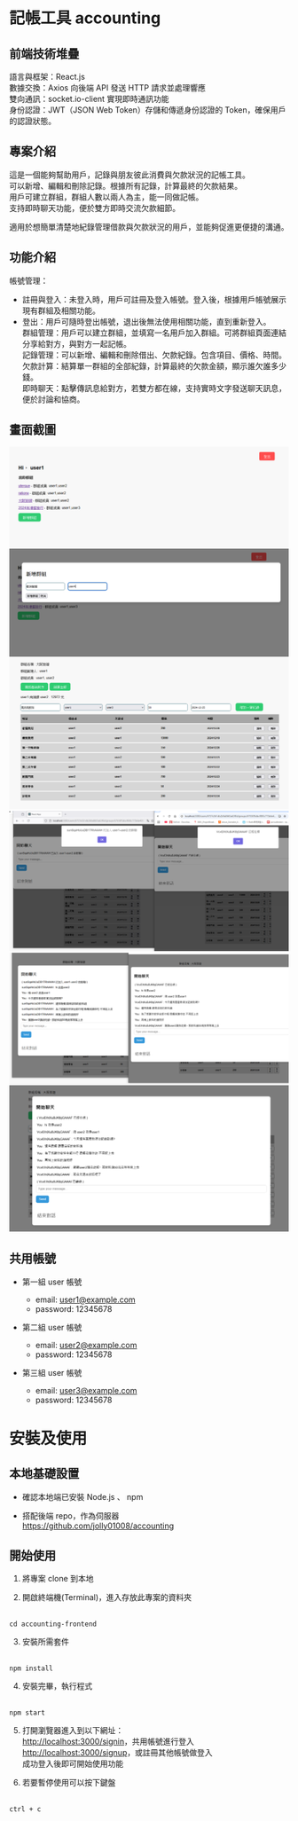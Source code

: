 # 記帳工具 accounting

## 前端技術堆疊

語言與框架：React.js  
數據交換：Axios 向後端 API 發送 HTTP 請求並處理響應  
雙向通訊：socket.io-client 實現即時通訊功能  
身份認證：JWT（JSON Web Token）存儲和傳遞身份認證的 Token，確保用戶的認證狀態。

## 專案介紹

這是一個能夠幫助用戶，記錄與朋友彼此消費與欠款狀況的記帳工具。  
可以新增、編輯和刪除記錄。根據所有記錄，計算最終的欠款結果。  
用戶可建立群組，群組人數以兩人為主，能一同做記帳。  
支持即時聊天功能，便於雙方即時交流欠款細節。

適用於想簡單清楚地紀錄管理借款與欠款狀況的用戶，並能夠促進更便捷的溝通。

## 功能介紹

帳號管理：
 - 註冊與登入：未登入時，用戶可註冊及登入帳號。登入後，根據用戶帳號展示現有群組及相關功能。
 - 登出：用戶可隨時登出帳號，退出後無法使用相關功能，直到重新登入。  
群組管理：用戶可以建立群組，並填寫一名用戶加入群組。可將群組頁面連結分享給對方，與對方一起記帳。  
記錄管理：可以新增、編輯和刪除借出、欠款紀錄。包含項目、價格、時間。  
欠款計算：結算單一群組的全部紀錄，計算最終的欠款金額，顯示誰欠誰多少錢。  
即時聊天：點擊傳訊息給對方，若雙方都在線，支持實時文字發送聊天訊息，便於討論和協商。

## 畫面截圖

![image](https://github.com/jolly01008/accounting-frontend/blob/main/public/readmeImage/image01.png)
![image](https://github.com/jolly01008/accounting-frontend/blob/main/public/readmeImage/image02.png)
![image](https://github.com/jolly01008/accounting-frontend/blob/main/public/readmeImage/image03.png)
![image](https://github.com/jolly01008/accounting-frontend/blob/main/public/readmeImage/image04.png)
![image](https://github.com/jolly01008/accounting-frontend/blob/main/public/readmeImage/image05.png)
![image](https://github.com/jolly01008/accounting-frontend/blob/main/public/readmeImage/image06.png)

## 共用帳號

- 第一組 user 帳號

  - email: user1@example.com
  - password: 12345678

- 第二組 user 帳號

  - email: user2@example.com
  - password: 12345678

- 第三組 user 帳號

  - email: user3@example.com
  - password: 12345678

# 安裝及使用

## 本地基礎設置

- 確認本地端已安裝 Node.js 、 npm

- 搭配後端 repo，作為伺服器  
  <https://github.com/jolly01008/accounting>

## 開始使用

1. 將專案 clone 到本地

2. 開啟終端機(Terminal)，進入存放此專案的資料夾

```

cd accounting-frontend

```

3. 安裝所需套件

```

npm install

```

4. 安裝完畢，執行程式

```

npm start

```

5. 打開瀏覽器進入到以下網址：  
   <http://localhost:3000/signin>，共用帳號進行登入  
   <http://localhost:3000/signup>，或註冊其他帳號做登入  
   成功登入後即可開始使用功能

6. 若要暫停使用可以按下鍵盤

```

ctrl + c

```
